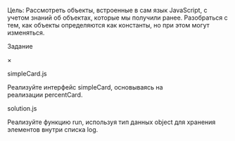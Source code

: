 Цель: Рассмотреть объекты, встроенные в сам язык JavaScript, с учетом знаний об объектах, которые мы получили ранее. Разобраться с тем, как объекты определяются как константы, но при этом могут изменяться.



Задание

×

simpleCard.js

Реализуйте интерфейс simpleCard, основываясь на реализации percentCard.

solution.js

Реализуйте функцию run, используя тип данных object для хранения элементов внутри списка log.

